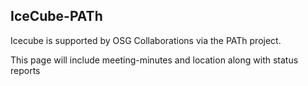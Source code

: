 ## IceCube-PATh


Icecube is supported by OSG Collaborations via the PATh project. 

This page will include meeting-minutes and location along with status reports
